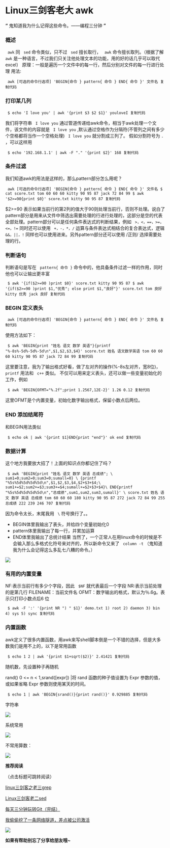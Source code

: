 # Linux三剑客老大 awk #

**“** 鬼知道我为什么记得这些命令。——编程三分钟 **”**

### 概述 ###

` awk` 同 ` sed` 命令类似，只不过 ` sed` 擅长取行， ` awk` 命令擅长取列。（根据了解 ` awk` 是一种语言，不过我们只关注他处理文本的功能，用的好的话几乎可以取代excel）
原理：一般是遍历一个文件中的每一行，然后分别对文件的每一行进行处理
用法:

` awk [可选的命令行选项] 'BEGIN{命令 } pattern{ 命令 } END{ 命令 }' 文件名 复制代码`

### 打印某几列 ###

` $ echo 'I love you' | awk '{print $3 $2 $1}' youloveI 复制代码`

我们将字符串 ` I love you` 通过管道传递给awk命令，相当于awk处理一个文件，该文件的内容就是 ` I love you` ,默认通过空格作为分隔符(不管列之间有多少个空格都将当作一个空格处理) ` I love you` 就分割成三列了。
假如分割符号为 `.` ，可以这样用

` $ echo '192.168.1.1' | awk -F "." '{print $2}' 168 复制代码`

### 条件过滤 ###

我们知道awk的用法是这样的，那么pattern部分怎么用呢？

` awk [可选的命令行选项] 'BEGIN{命令 } pattern{ 命令 } END{ 命令 }' 文件名 $ cat score.txt tom 60 60 60 kitty 90 95 87 jack 72 84 99 $ awk '$2>=90{print $0}' score.txt kitty 90 95 87 复制代码`

$2>=90 表示如果当前行的第2列的值大于90则处理当前行，否则不处理。说白了pattern部分是用来从文件中筛选出需要处理的行进行处理的，这部分是空的代表全部处理。pattern部分可以是任何条件表达式的判断结果，例如 ` >，<，==，>=，<=，!=` 同时还可以使用 ` +，-，*，/` 运算与条件表达式相结合的复合表达式，逻辑 ` &&，||，!` 同样也可以使用进来。另外pattern部分还可以使用 /正则/ 选择需要处理的行。

### 判断语句 ###

判断语句是写在 ` pattern{ 命令 }` 命令中的，他具备条件过滤一样的作用，同时他也可以让输出更丰富

` $ awk '{if($2>=90 )print $0}' score.txt kitty 90 95 87 $ awk '{if($2>=90 )print $1,"优秀"; else print $1,"良好"}' score.txt tom 良好 kitty 优秀 jack 良好 复制代码`

### BEGIN 定义表头 ###

` awk [可选的命令行选项] 'BEGIN{命令 } pattern{ 命令 } END{ 命令 }' 文件名 复制代码`

使用方法如下：

` $ awk 'BEGIN{print "姓名 语文 数学 英语"}{printf "%-8s%-5d%-5d%-5d\n",$1,$2,$3,$4}' score.txt 姓名 语文数学英语 tom 60 60 60 kitty 90 95 87 jack 72 84 99 复制代码`

这里要注意，我为了输出格式好看，做了左对齐的操作(%-8s左对齐，宽8位)， ` printf` 用法和 ` c++` 类似。
不仅可以用来定义表头，还可以做一些变量初始化的工作，例如

` $ awk 'BEGIN{OFMT="%.2f";print 1.2567,12E-2}' 1.26 0.12 复制代码`

这里OFMT是个内置变量，初始化数字输出格式，保留小数点后两位。

### END 添加结尾符 ###

和BEGIN用法类似

` $ echo ok | awk '{print $1}END{print "end"}' ok end 复制代码`

### 数据计算 ###

这个地方我要放大招了！上面的知识点你都记住了吗？

` $ awk 'BEGIN{print "姓名 语文 数学 英语 总成绩"; \ sum1=0;sum2=0;sum3=0;sumall=0} \ {printf "%5s%5d%5d%5d%5d\n",$1,$2,$3,$4,$2+$3+$4;\ sum1+=$2;sum2+=$3;sum3+=$4;sumall+=$2+$3+$4}\ END{printf "%5s%5d%5d%5d%5d\n","总成绩",sum1,sum2,sum3,sumall}' \ score.txt 姓名 语文 数学 英语 总成绩 tom 60 60 60 180 kitty 90 95 87 272 jack 72 84 99 255 总成绩 222 239 246 707 复制代码`

因为命令太长，末尾我用 ` \` 符号换行了。。

* BEGIN体里我输出了表头，并给四个变量初始化0
* pattern体里我输出了每一行，并累加运算
* END体里我输出了总统计结果
当然了，一个正常人在用linux命令的时候是不会输入那么多格式化符号来对齐的，所以新命令又来了
` column -t` （鬼知道我为什么会记得这么多乱七八糟的命令。）

![](https://user-gold-cdn.xitu.io/2019/6/5/16b27da583892147?imageView2/0/w/1280/h/960/ignore-error/1)

### 有用的内置变量 ###

NF:表示当前行有多少个字段，因此 ` $NF` 就代表最后一个字段
NR:表示当前处理的是第几行
FILENAME：当前文件名
OFMT：数字输出的格式，默认为％.6g。表示只打印小数点后6 位

` $ awk -F ':' '{print NR ") " $1}' demo.txt 1) root 2) daemon 3) bin 4) sys 5) sync 复制代码`

### 内置函数 ###

awk定义了很多内置函数，用awk来写shell脚本倒是一个不错的选择，但是大多数我们是用不上的，以下是常用函数

` $ echo 1 2 | awk '{print $1+sqrt($2)}' 2.41421 复制代码`

随机数，先设置种子再随机

rand() 0 <= n < 1,srand([expr]) |将 rand 函数的种子值设置为 Expr 参数的值，或如果省略 Expr 参数则使用某天的时间。

` $ echo 1 | awk 'BEGIN{srand()}{print rand()}' 0.929885 复制代码`

字符串

![](https://user-gold-cdn.xitu.io/2019/6/5/16b27da58377a165?imageView2/0/w/1280/h/960/ignore-error/1)

系统常用

![](https://user-gold-cdn.xitu.io/2019/6/5/16b27da583813bc5?imageView2/0/w/1280/h/960/ignore-error/1)

不常用算数：

![](https://user-gold-cdn.xitu.io/2019/6/5/16b27da58398cb69?imageView2/0/w/1280/h/960/ignore-error/1)

**推荐阅读**

（点击标题可跳转阅读）

[linux三剑客之老三grep]( https://link.juejin.im?target=https%3A%2F%2Flink.zhihu.com%2F%3Ftarget%3Dhttp%253A%2F%2Fmp.weixin.qq.com%2Fs%253F__biz%253DMzAxOTc1OTY4NA%253D%253D%2526mid%253D2650855336%2526idx%253D1%2526sn%253Dd19b4edc9359d1bcfa3bca0ead2fbd7b%2526chksm%253D80366083b741e9951040eb26c78acd588ac30eaf5dce74c369ff42b0fac2637676039e84973f%2526scene%253D21%2523wechat_redirect )

[Linux三剑客老二sed]( https://link.juejin.im?target=https%3A%2F%2Flink.zhihu.com%2F%3Ftarget%3Dhttp%253A%2F%2Fmp.weixin.qq.com%2Fs%253F__biz%253DMzAxOTc1OTY4NA%253D%253D%2526mid%253D2650855345%2526idx%253D1%2526sn%253D45c1172af087fdc7b02954861324b487%2526chksm%253D8036609ab741e98c956fb032e2da3e15cac2023b0dddc6180c12169cf8a1bc20aa22903a87ac%2526scene%253D21%2523wechat_redirect )

[每天三分钟玩转Git（完结）]( https://link.juejin.im?target=https%3A%2F%2Flink.zhihu.com%2F%3Ftarget%3Dhttp%253A%2F%2Fmp.weixin.qq.com%2Fs%253F__biz%253DMzAxOTc1OTY4NA%253D%253D%2526mid%253D2650855313%2526idx%253D1%2526sn%253Db584082eac497c6cec59f90c41376112%2526chksm%253D803660bab741e9ac2ef518080b418ba742d091c32950a9582950faa384a4db8b4366c01f48ce%2526scene%253D21%2523wechat_redirect )

[我偷偷挖了一条网络隧道，差点被公司激活]( https://link.juejin.im?target=https%3A%2F%2Flink.zhihu.com%2F%3Ftarget%3Dhttp%253A%2F%2Fmp.weixin.qq.com%2Fs%253F__biz%253DMzAxOTc1OTY4NA%253D%253D%2526mid%253D2650855243%2526idx%253D1%2526sn%253D5d00658368439b602f2f815269af8145%2526chksm%253D80366060b741e976a0966c541ae0dd9beb462d6be85d475e23b1e4ffbaee4a8c3f4e72358f60%2526scene%253D21%2523wechat_redirect )

![](https://user-gold-cdn.xitu.io/2019/6/1/16b11e67f460a47e?imageView2/0/w/1280/h/960/ignore-error/1)

**如果有帮助别忘了分享给朋友哦~**